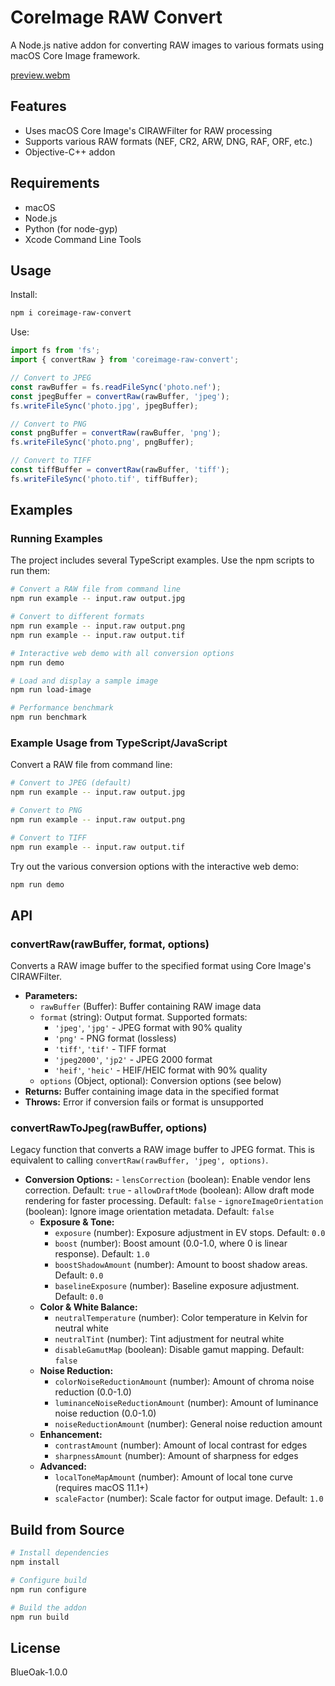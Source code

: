# CoreImage RAW Convert

A Node.js native addon for converting RAW images to various formats using macOS Core Image framework.

[preview.webm](https://github.com/user-attachments/assets/793a76c0-6b81-47ea-b155-02445fe38a48)

## Features

- Uses macOS Core Image's CIRAWFilter for RAW processing
- Supports various RAW formats (NEF, CR2, ARW, DNG, RAF, ORF, etc.)
- Objective-C++ addon

## Requirements

- macOS
- Node.js
- Python (for node-gyp)
- Xcode Command Line Tools

## Usage

Install:

```bash
npm i coreimage-raw-convert
```

Use:

```javascript
import fs from 'fs';
import { convertRaw } from 'coreimage-raw-convert';

// Convert to JPEG
const rawBuffer = fs.readFileSync('photo.nef');
const jpegBuffer = convertRaw(rawBuffer, 'jpeg');
fs.writeFileSync('photo.jpg', jpegBuffer);

// Convert to PNG
const pngBuffer = convertRaw(rawBuffer, 'png');
fs.writeFileSync('photo.png', pngBuffer);

// Convert to TIFF
const tiffBuffer = convertRaw(rawBuffer, 'tiff');
fs.writeFileSync('photo.tif', tiffBuffer);
```

## Examples

### Running Examples

The project includes several TypeScript examples. Use the npm scripts to run them:

```bash
# Convert a RAW file from command line
npm run example -- input.raw output.jpg

# Convert to different formats
npm run example -- input.raw output.png
npm run example -- input.raw output.tif

# Interactive web demo with all conversion options
npm run demo

# Load and display a sample image
npm run load-image

# Performance benchmark
npm run benchmark
```

### Example Usage from TypeScript/JavaScript

Convert a RAW file from command line:

```bash
# Convert to JPEG (default)
npm run example -- input.raw output.jpg

# Convert to PNG
npm run example -- input.raw output.png

# Convert to TIFF
npm run example -- input.raw output.tif
```

Try out the various conversion options with the interactive web demo:

```bash
npm run demo
```

## API

### convertRaw(rawBuffer, format, options)

Converts a RAW image buffer to the specified format using Core Image's CIRAWFilter.

- **Parameters:**
  - `rawBuffer` (Buffer): Buffer containing RAW image data
  - `format` (string): Output format. Supported formats:
    - `'jpeg'`, `'jpg'` - JPEG format with 90% quality
    - `'png'` - PNG format (lossless)
    - `'tiff'`, `'tif'` - TIFF format
    - `'jpeg2000'`, `'jp2'` - JPEG 2000 format
    - `'heif'`, `'heic'` - HEIF/HEIC format with 90% quality
  - `options` (Object, optional): Conversion options (see below)
- **Returns:** Buffer containing image data in the specified format
- **Throws:** Error if conversion fails or format is unsupported

### convertRawToJpeg(rawBuffer, options)

Legacy function that converts a RAW image buffer to JPEG format. This is equivalent to calling `convertRaw(rawBuffer, 'jpeg', options)`.

- **Conversion Options:** - `lensCorrection` (boolean): Enable vendor lens correction. Default: `true` - `allowDraftMode` (boolean): Allow draft mode rendering for faster processing. Default: `false` - `ignoreImageOrientation` (boolean): Ignore image orientation metadata. Default: `false`
  - **Exposure & Tone:**
    - `exposure` (number): Exposure adjustment in EV stops. Default: `0.0`
    - `boost` (number): Boost amount (0.0-1.0, where 0 is linear response). Default: `1.0`
    - `boostShadowAmount` (number): Amount to boost shadow areas. Default: `0.0`
    - `baselineExposure` (number): Baseline exposure adjustment. Default: `0.0`
  - **Color & White Balance:**
    - `neutralTemperature` (number): Color temperature in Kelvin for neutral white
    - `neutralTint` (number): Tint adjustment for neutral white
    - `disableGamutMap` (boolean): Disable gamut mapping. Default: `false`
  - **Noise Reduction:**
    - `colorNoiseReductionAmount` (number): Amount of chroma noise reduction (0.0-1.0)
    - `luminanceNoiseReductionAmount` (number): Amount of luminance noise reduction (0.0-1.0)
    - `noiseReductionAmount` (number): General noise reduction amount
  - **Enhancement:**
    - `contrastAmount` (number): Amount of local contrast for edges
    - `sharpnessAmount` (number): Amount of sharpness for edges
  - **Advanced:**
    - `localToneMapAmount` (number): Amount of local tone curve (requires macOS 11.1+)
    - `scaleFactor` (number): Scale factor for output image. Default: `1.0`

## Build from Source

```bash
# Install dependencies
npm install

# Configure build
npm run configure

# Build the addon
npm run build
```

## License

BlueOak-1.0.0
